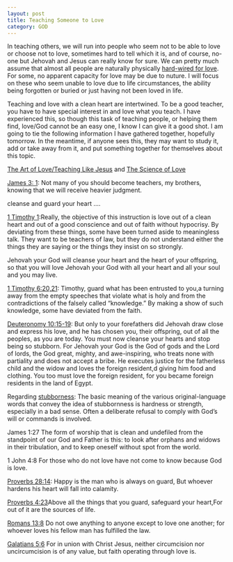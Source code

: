 ```yaml
---
layout: post
title: Teaching Someone to Love
category: GOD
---
```


In teaching others, we will run into people who seem not to be able to love or choose not to love, sometimes hard to tell which it is, and of course, no-one but Jehovah and Jesus can really know for sure. We can pretty much assume that almost all people are naturally physically [hard-wired for love](https://medicalxpress.com/news/2020-05-hard-wired.html). For some, no apparent capacity for love may be due to nuture. I will focus on these who seem unable to love due to life circumstances, the ability being forgotten or buried or just having not been loved in life. 

Teaching and love with a clean heart are intertwined. To be a good teacher, you have to have special interest in and love what you teach. I have experienced this, so though this task of teaching people, or helping them find, love/God cannot be an easy one, I know I can give it a good shot. I am going to tie the following information I have gathered together, hopefully tomorrow. In the meantime, if anyone sees this, they may want to study it, add or take away from it, and put something together for themselves about this topic.

[The Art of Love/Teaching Like Jesus](https://www.jw.org/en/library/magazines/w20090715/Imitate-Jesus-Teach-With-Love/) and [The Science of Love](https://www.sciencedaily.com/releases/2014/02/140206155244.htm)

[James 3: 1](https://www.jw.org/en/library/bible/study-bible/books/james/3/#v59003001): Not many of you should become teachers, my brothers, knowing that we will receive heavier judgment.

cleanse and guard your heart ....

[1 Timothy 1](https://www.jw.org/en/library/bible/study-bible/books/1-timothy/1/#v54001005-v54001007):Really, the objective of this instruction is love out of a clean heart and out of a good conscience and out of faith without hypocrisy. By deviating from these things, some have been turned aside to meaningless talk. They want to be teachers of law, but they do not understand either the things they are saying or the things they insist on so strongly.

Jehovah your God will cleanse your heart and the heart of your offspring, so that you will love Jehovah your God with all your heart and all your soul and you may live.

[1 Timothy 6:20,21](https://www.jw.org/en/library/bible/study-bible/books/1-timothy/6/#v54006020-v54006021): Timothy, guard what has been entrusted to you,a turning away from the empty speeches that violate what is holy and from the contradictions of the falsely called “knowledge.” By making a show of such knowledge, some have deviated from the faith.

[Deuteronomy 10:15-19](https://www.jw.org/en/library/bible/study-bible/books/deuteronomy/10/#v5010018https://www.jw.org/en/library/bible/study-bible/books/deuteronomy/10/#v5010016-v5010019): But only to your forefathers did Jehovah draw close and express his love, and he has chosen you, their offspring, out of all the peoples, as you are today. You must now cleanse your hearts and stop being so stubborn. For Jehovah your God is the God of gods and the Lord of lords, the God great, mighty, and awe-inspiring, who treats none with partiality and does not accept a bribe. He executes justice for the fatherless child and the widow and loves the foreign resident,d giving him food and clothing. You too must love the foreign resident, for you became foreign residents in the land of Egypt.

Regarding [stubborness](https://wol.jw.org/en/wol/d/r1/lp-e/1200004251): The basic meaning of the various original-language words that convey the idea of stubbornness is hardness or strength, especially in a bad sense. Often a deliberate refusal to comply with God’s will or commands is involved. 

James 1:27 The form of worship that is clean and undefiled from the standpoint of our God and Father is this: to look after orphans and widows in their tribulation, and to keep oneself without spot from the world.

1 John 4:8 For those who do not love have not come to know because God is love.

[Proverbs 28:14](https://www.jw.org/en/library/bible/study-bible/books/proverbs/28/#v20028014): Happy is the man who is always on guard, But whoever hardens his heart will fall into calamity.

[Proverbs 4:23](https://www.jw.org/en/library/bible/study-bible/books/proverbs/4/#v20004023)Above all the things that you guard, safeguard your heart,For out of it are the sources of life.

[Romans 13:8](https://www.jw.org/en/library/bible/study-bible/books/romans/13/#v45013008) Do not owe anything to anyone except to love one another; for whoever loves his fellow man has fulfilled the law.

[Galatians 5:6](https://www.jw.org/en/library/bible/study-bible/books/galatians/5/#v48005006) For in union with Christ Jesus, neither circumcision nor uncircumcision is of any value, but faith operating through love is.




